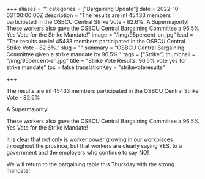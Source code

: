 +++
aliases = ""
categories = ["Bargaining Update"]
date = 2022-10-03T00:00:00Z
description = "The results are in! 45433 members participated in the OSBCU Central Strike Vote - 82.6%. A Supermajority! These workers also gave the OSBCU Central Bargaining Committee a 96.5% Yes Vote for the Strike Mandate!"
image = "/img/95percent-en.jpg"
lead = "The results are in! 45433 members participated in the OSBCU Central Strike Vote - 82.6%."
slug = ""
summary = "OSBCU Central Bargaining Committee given a strike mandate by 96.5%."
tags = ["Strike"]
thumbnail = "/img/95percent-en.jpg"
title = "Strike Vote Results: 96.5% vote yes for strike mandate"
toc = false
translationKey = "strikevoteresults"

+++

The results are in! 45433 members participated in the OSBCU Central Strike Vote - 82.6%

A Supermajority!

These workers also gave the OSBCU Central Bargaining Committee a 96.5% Yes Vote for the Strike Mandate!

It is clear that not only is worker power growing in our workplaces throughout the province, but that workers are clearly saying YES, to a government and the employers who continue to say NO!

We will return to the bargaining table this Thursday with the strong mandate!
